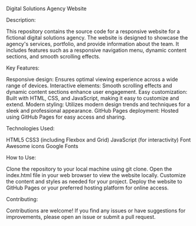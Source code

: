 Digital Solutions Agency Website

Description:

This repository contains the source code for a responsive website for a fictional digital solutions agency. The website is designed to showcase the agency's services, portfolio, and provide information about the team. It includes features such as a responsive navigation menu, dynamic content sections, and smooth scrolling effects.

Key Features:

Responsive design: Ensures optimal viewing experience across a wide range of devices.
Interactive elements: Smooth scrolling effects and dynamic content sections enhance user engagement.
Easy customization: Built with HTML, CSS, and JavaScript, making it easy to customize and extend.
Modern styling: Utilizes modern design trends and techniques for a sleek and professional appearance.
GitHub Pages deployment: Hosted using GitHub Pages for easy access and sharing.

Technologies Used:

HTML5
CSS3 (including Flexbox and Grid)
JavaScript (for interactivity)
Font Awesome icons
Google Fonts

How to Use:

Clone the repository to your local machine using git clone.
Open the index.html file in your web browser to view the website locally.
Customize the content and styles as needed for your project.
Deploy the website to GitHub Pages or your preferred hosting platform for online access.

Contributing:

Contributions are welcome! If you find any issues or have suggestions for improvements, please open an issue or submit a pull request.
